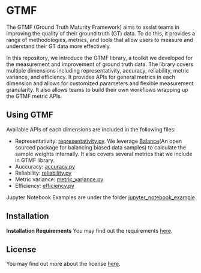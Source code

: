# GTMF
The GTMF (Ground Truth Maturity Framework) aims to assist teams in improving the quality of their ground truth (GT) data. To do this, it provides a range of methodologies, metrics, and tools that allow users to measure and understand their GT data more effectively.

In this repository, we introduce the GTMF library, a toolkit we developed for the measurement and improvement of ground truth data. The library covers multiple dimensions including representativity, accuracy, reliability, metric variance, and efficiency. It provides APIs for general metrics in each dimension and allows for customized parameters and flexible measurement granularity. It also allows teams to build their own workflows wrapping up the GTMF metric APIs.

## Using GTMF

Available APIs of each dimensions are included in the following files:
* Representativity: [representativity.py](representativity.py). We leverage [Balance](https://import-balance.org/)(An open sourced package for balancing biased data samples) to calculate the sample weights internally. It also covers several metrics that we include in GTMF library.
* Auccuracy: [accuracy.py](accuracy.py)
* Reliability: [reliability.py](reliability.py)
* Metric variance: [metric_variance.py](metric_variance.py)
* Efficiency: [efficiency.py](efficiency.py)

Jupyter Notebook Examples are under the folder [jupyter_notebook_example](jupyter_notebook_example)

## Installation

**Installation Requirements**
You may find out the requirements [here](requirements.txt).

## License

You may find out more about the license [here](LICENSE).
